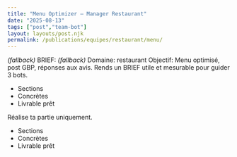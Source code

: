 ```yaml
---
title: "Menu Optimizer — Manager Restaurant"
date: "2025-08-13"
tags: ["post","team-bot"]
layout: layouts/post.njk
permalink: /publications/equipes/restaurant/menu/
---
```

*(fallback)* BRIEF:
*(fallback)* Domaine: restaurant
Objectif: Menu optimisé, post GBP, réponses aux avis.
Rends un BRIEF utile et mesurable pour guider 3 bots.

- Sections
- Concrètes
- Livrable prêt

Réalise ta partie uniquement.

- Sections
- Concrètes
- Livrable prêt
